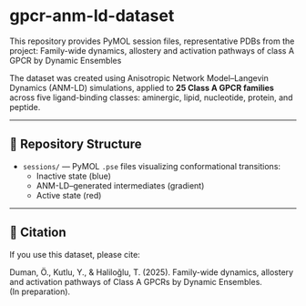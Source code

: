 # gpcr-anm-ld-dataset
This repository provides PyMOL session files, representative PDBs from the project: Family-wide dynamics, allostery and activation pathways of class A GPCR by Dynamic Ensembles

The dataset was created using Anisotropic Network Model–Langevin Dynamics (ANM-LD) simulations, applied to **25 Class A GPCR families** across five ligand-binding classes: aminergic, lipid, nucleotide, protein, and peptide.  

---

## 📂 Repository Structure

- `sessions/` — PyMOL `.pse` files visualizing conformational transitions:
  - Inactive state (blue)  
  - ANM-LD–generated intermediates (gradient)  
  - Active state (red)  

---

## 📖 Citation

If you use this dataset, please cite:  

Duman, Ö., Kutlu, Y., & Haliloğlu, T. (2025). 
Family-wide dynamics, allostery and activation pathways of Class A GPCRs by Dynamic Ensembles.  
(In preparation).  
